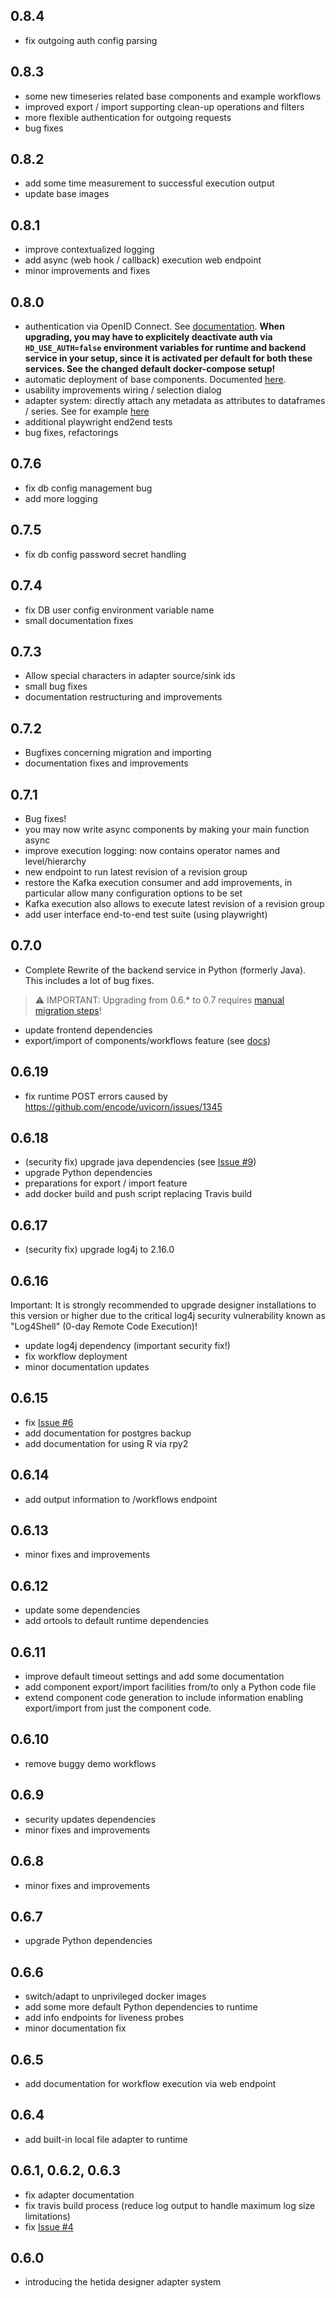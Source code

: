## 0.8.4
* fix outgoing auth config parsing
## 0.8.3
* some new timeseries related base components and example workflows
* improved export / import supporting clean-up operations and filters
* more flexible authentication for outgoing requests
* bug fixes
## 0.8.2
* add some time measurement to successful execution output
* update base images
## 0.8.1
* improve contextualized logging
* add async (web hook / callback) execution web endpoint
* minor improvements and fixes
## 0.8.0
* authentication via OpenID Connect. See [documentation](https://github.com/hetida/hetida-designer/blob/develop/docs/enabling_openidconnect_auth.md). **When upgrading, you may have to explicitely deactivate auth via `HD_USE_AUTH=false` environment variables for runtime and backend service in your setup, since it is activated per default for both these services. See the changed default docker-compose setup!** 
* automatic deployment of base components. Documented [here](https://github.com/hetida/hetida-designer/blob/develop/docs/base_component_deployment.md).
* usability improvements wiring / selection dialog
* adapter system: directly attach any metadata as attributes to dataframes / series. See for example [here](https://github.com/hetida/hetida-designer/blob/develop/docs/adapter_system/generic_rest_adapters/web_service_interface.md#dataframe-get)
* additional playwright end2end tests
* bug fixes, refactorings

## 0.7.6
* fix db config management bug
* add more logging
## 0.7.5
* fix db config password secret handling
## 0.7.4
* fix DB user config environment variable name
* small documentation fixes
## 0.7.3
* Allow special characters in adapter source/sink ids
* small bug fixes
* documentation restructuring and improvements
## 0.7.2
* Bugfixes concerning migration and importing
* documentation fixes and improvements
## 0.7.1
* Bug fixes!
* you may now write async components by making your main function async
* improve execution logging: now contains operator names and level/hierarchy
* new endpoint to run latest revision of a revision group
* restore the Kafka execution consumer and add improvements, in particular allow many configuration options to be set
* Kafka execution also allows to execute latest revision of a revision group
* add user interface end-to-end test suite (using playwright)
## 0.7.0
* Complete Rewrite of the backend service in Python (formerly Java). This includes a lot of bug fixes.

> :warning: IMPORTANT: Upgrading from 0.6.* to 0.7 requires [manual migration steps](./docs/migration_from_0.6_to_0.7.md)!
* update frontend dependencies
* export/import of components/workflows feature (see [docs](./docs/import_export.md))

## 0.6.19
* fix runtime POST errors caused by https://github.com/encode/uvicorn/issues/1345
## 0.6.18
* (security fix) upgrade java dependencies (see [Issue #9](https://github.com/hetida/hetida-designer/issues/9))
* upgrade Python dependencies
* preparations for export / import feature
* add docker build and push script replacing Travis build
## 0.6.17
* (security fix) upgrade log4j to 2.16.0
## 0.6.16
Important: It is strongly recommended to upgrade designer installations to this version or higher
due to the critical log4j security vulnerability known as "Log4Shell" (0-day Remote Code Execution)!
* update log4j dependency (important security fix!)
* fix workflow deployment
* minor documentation updates
## 0.6.15
* fix [Issue #6](https://github.com/hetida/hetida-designer/issues/6)
* add documentation for postgres backup
* add documentation for using R via rpy2
## 0.6.14
* add output information to /workflows endpoint
## 0.6.13
* minor fixes and improvements
## 0.6.12
* update some dependencies
* add ortools to default runtime dependencies
## 0.6.11
* improve default timeout settings and add some documentation
* add component export/import facilities from/to only a Python code file
* extend component code generation to include information enabling export/import from just the component code.
## 0.6.10
* remove buggy demo workflows
## 0.6.9
* security updates dependencies
* minor fixes and improvements
## 0.6.8
* minor fixes and improvements
## 0.6.7
* upgrade Python dependencies
## 0.6.6
* switch/adapt to unprivileged docker images
* add some more default Python dependencies to runtime
* add info endpoints for liveness probes
* minor documentation fix

## 0.6.5
* add documentation for workflow execution via web endpoint

## 0.6.4
* add built-in local file adapter to runtime

## 0.6.1, 0.6.2, 0.6.3
* fix adapter documentation
* fix travis build process (reduce log output to handle maximum log size limitations)
* fix [Issue #4](https://github.com/hetida/hetida-designer/issues/4)

## 0.6.0
* introducing the hetida designer adapter system